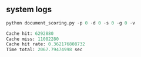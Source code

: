 system logs
---


```python
python document_scoring.py -p 0 -d 0 -s 0 -g 0 -v

Cache hit: 6292880
Cache miss: 11082280
Cache hit rate: 0.362176808732
Time total: 2067.79474998 sec
```



